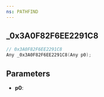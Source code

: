 ```yaml
---
ns: PATHFIND
---
```

## _0x3A0F82F6EE2291C8

```c
// 0x3A0F82F6EE2291C8
Any _0x3A0F82F6EE2291C8(Any p0);
```

## Parameters
* **p0**:

